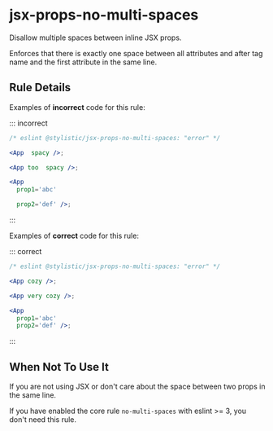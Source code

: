 # jsx-props-no-multi-spaces

Disallow multiple spaces between inline JSX props.

Enforces that there is exactly one space between all attributes and after tag name and the first attribute in the same line.

## Rule Details

Examples of **incorrect** code for this rule:

::: incorrect

```jsx
/* eslint @stylistic/jsx-props-no-multi-spaces: "error" */

<App  spacy />;

<App too  spacy />;

<App
  prop1='abc'

  prop2='def' />;
```

:::

Examples of **correct** code for this rule:

::: correct

```jsx
/* eslint @stylistic/jsx-props-no-multi-spaces: "error" */

<App cozy />;

<App very cozy />;

<App
  prop1='abc'
  prop2='def' />;
```

:::

## When Not To Use It

If you are not using JSX or don't care about the space between two props in the same line.

If you have enabled the core rule `no-multi-spaces` with eslint >= 3, you don't need this rule.
